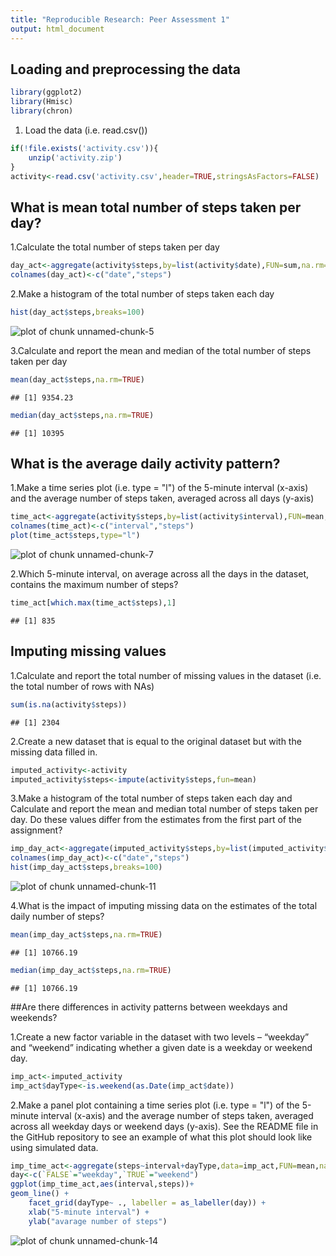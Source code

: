 ```yaml
---
title: "Reproducible Research: Peer Assessment 1"
output: html_document
---
```




## Loading and preprocessing the data


```r
library(ggplot2)
library(Hmisc)
library(chron)
```

1. Load the data (i.e. read.csv())

```r
if(!file.exists('activity.csv')){
    unzip('activity.zip')
}
activity<-read.csv('activity.csv',header=TRUE,stringsAsFactors=FALSE)
```

## What is mean total number of steps taken per day?

1.Calculate the total number of steps taken per day


```r
day_act<-aggregate(activity$steps,by=list(activity$date),FUN=sum,na.rm=TRUE)
colnames(day_act)<-c("date","steps")
```

2.Make a histogram of the total number of steps taken each day

```r
hist(day_act$steps,breaks=100)
```

![plot of chunk unnamed-chunk-5](figure/unnamed-chunk-5-1.png)

3.Calculate and report the mean and median of the total number of steps taken per day

```r
mean(day_act$steps,na.rm=TRUE)
```

```
## [1] 9354.23
```

```r
median(day_act$steps,na.rm=TRUE)
```

```
## [1] 10395
```

## What is the average daily activity pattern?

1.Make a time series plot (i.e. type = "l") of the 5-minute interval (x-axis) and the average number of steps taken, averaged across all days (y-axis)

```r
time_act<-aggregate(activity$steps,by=list(activity$interval),FUN=mean,na.rm=TRUE)
colnames(time_act)<-c("interval","steps")
plot(time_act$steps,type="l")
```

![plot of chunk unnamed-chunk-7](figure/unnamed-chunk-7-1.png)

2.Which 5-minute interval, on average across all the days in the dataset, contains the maximum number of steps?

```r
time_act[which.max(time_act$steps),1]
```

```
## [1] 835
```

## Imputing missing values

1.Calculate and report the total number of missing values in the dataset (i.e. the total number of rows with NAs)

```r
sum(is.na(activity$steps))
```

```
## [1] 2304
```

2.Create a new dataset that is equal to the original dataset but with the missing data filled in.

```r
imputed_activity<-activity
imputed_activity$steps<-impute(activity$steps,fun=mean)
```

3.Make a histogram of the total number of steps taken each day and Calculate and report the mean and median total number of steps taken per day. Do these values differ from the estimates from the first part of the assignment? 

```r
imp_day_act<-aggregate(imputed_activity$steps,by=list(imputed_activity$date),FUN=sum,na.rm=TRUE)
colnames(imp_day_act)<-c("date","steps")
hist(imp_day_act$steps,breaks=100)
```

![plot of chunk unnamed-chunk-11](figure/unnamed-chunk-11-1.png)

4.What is the impact of imputing missing data on the estimates of the total daily number of steps?

```r
mean(imp_day_act$steps,na.rm=TRUE)
```

```
## [1] 10766.19
```

```r
median(imp_day_act$steps,na.rm=TRUE)
```

```
## [1] 10766.19
```

##Are there differences in activity patterns between weekdays and weekends?

1.Create a new factor variable in the dataset with two levels – “weekday” and “weekend” indicating whether a given date is a weekday or weekend day.

```r
imp_act<-imputed_activity
imp_act$dayType<-is.weekend(as.Date(imp_act$date))
```

2.Make a panel plot containing a time series plot (i.e. type = "l") of the 5-minute interval (x-axis) and the average number of steps taken, averaged across all weekday days or weekend days (y-axis). See the README file in the GitHub repository to see an example of what this plot should look like using simulated data.

```r
imp_time_act<-aggregate(steps~interval+dayType,data=imp_act,FUN=mean,na.rm=TRUE)
day<-c(`FALSE`="weekday",`TRUE`="weekend")
ggplot(imp_time_act,aes(interval,steps))+
geom_line() + 
    facet_grid(dayType~ ., labeller = as_labeller(day)) +
    xlab("5-minute interval") + 
    ylab("avarage number of steps")
```

![plot of chunk unnamed-chunk-14](figure/unnamed-chunk-14-1.png)

